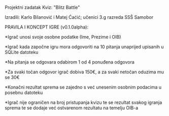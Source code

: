 Projektni zadatak Kviz: "Blitz Battle"


Izradili: Karlo Bilanović i Matej Ćaćić; učenici 3.g razreda SSŠ Samobor



PRAVILA I KONCEPT IGRE (v0.1.0alpha):

*Igrač unosi svoje osobne podatke (Ime, Prezime i OIB)

*Igrač kada započne igru mora odgovoriti na 10 pitanja unaprijed upisanih u SQLite datoteku

*Na pitanja se odgovara odabirom 1 od 4 ponuđena odgovora

*Za svaki točan odgovor igrač dobiva 150€, a za svaki netočan oduzima mu se 30€

*Konačni rezultat sprema se zajedno s već unesenim osobnim podacima u posebnu datoteku

*Igrač nije ograničen na broj pristupanja kvizu te se rezultat svakog igranja sprema te se dodaje već ostvarenom rezultatu na temelju OIB-a

